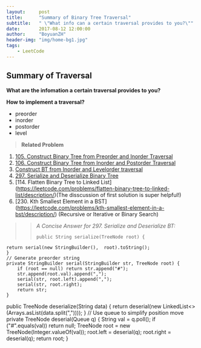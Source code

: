 ```yaml
---
layout:     post
title:      "Summary of Binary Tree Traversal"
subtitle:   " \"What info can a certain traversal provides to you?\""
date:       2017-08-12 12:00:00
author:     "BoyuanZH"
header-img: "img/home-bg1.jpg"
tags:
    - LeetCode
---
```


## Summary of Traversal

**What are the infomation a certain traversal provides to you?**

**How to implement a traversal?**



* preorder
* inorder
* postorder
* level

> **Related Problem**
> 
1. [105. Construct Binary Tree from Preorder and Inorder Traversal](https://leetcode.com/problems/construct-binary-tree-from-preorder-and-inorder-traversal/description/)
2. [106. Construct Binary Tree from Inorder and Postorder Traversal](https://leetcode.com/problems/construct-binary-tree-from-inorder-and-postorder-traversal/description/)
3. [Construct BT from Inorder and Levelorder traversal](http://www.geeksforgeeks.org/construct-tree-inorder-level-order-traversals/)
4. [297. Serialize and Deserialize Binary Tree](https://leetcode.com/problems/serialize-and-deserialize-binary-tree/description/) 
5. [114. Flatten Binary Tree to Linked List] (https://leetcode.com/problems/flatten-binary-tree-to-linked-list/description/)(The disscussion of first solution is super helpful!)
6. [230. Kth Smallest Element in a BST] (https://leetcode.com/problems/kth-smallest-element-in-a-bst/description/) (Recursive or Iterative or Binary Search)


>>*A Concise Answer for 297. Serialize and Deserialize BT:*
>>
>> ```
>> public String serialize(TreeNode root) {
    return serial(new StringBuilder(), 	root).toString();
    }
    // Generate preorder string
	private StringBuilder serial(StringBuilder str, TreeNode root) {
	    if (root == null) return str.append("#");
	    str.append(root.val).append(",");
	    serial(str, root.left).append(",");
	    serial(str, root.right);
	    return str;
	}
public TreeNode deserialize(String data) {
    return deserial(new LinkedList<>(Arrays.asList(data.split(","))));
} 
// Use queue to simplify position move
private TreeNode deserial(Queue<String> q) {
    String val = q.poll();
    if ("#".equals(val)) return null;
    TreeNode root = new TreeNode(Integer.valueOf(val));
    root.left = deserial(q);
    root.right = deserial(q);
    return root;
}
>> ```


